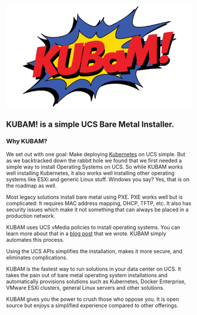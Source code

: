![img](img/logo.png)

## KUBAM! is a simple UCS Bare Metal Installer.

### Why KUBAM? 

We set out with one goal: Make deploying [Kubernetes](http://kubernetes.io) on UCS simple.  But as we backtracked down the rabbit hole we found that we first needed a simple way to install Operating Systems on UCS. So while KUBAM works well installing Kubernetes, it also works well installing other operating systems like ESXi and generic Linux stuff.  Windows you say?  Yes, that is on the roadmap as well. 

Most legacy solutions install bare metal using PXE.  PXE works well but is complicated: It requires MAC address mapping, DHCP, TFTP, etc. It also has security issues which make it not something that can always be placed in a production network. 

KUBAM uses UCS vMedia policies to install operating systems.  You can learn more about that in a [blog post](../OS/REDHAT.md) that we wrote. KUBAM simply automates this process. 

Using the UCS APIs simplifies the installation, makes it more secure, and eliminates complications.  

KUBAM is the fastest way to run solutions in your data center on UCS. It takes the pain out of bare metal operating system installations and automatically provisions solutions such as Kubernetes, Docker Enterprise, VMware ESXi clusters, general Linux servers and other solutions. 

KUBAM gives you the power to crush those who oppose you. It is open source but enjoys a simplified experience compared to other offerings.

